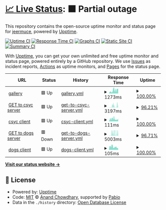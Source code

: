 # [📈 Live Status](https://jeermuce.github.io/upptime): <!--live status--> **🟧 Partial outage**

This repository contains the open-source uptime monitor and status page for [jeermuce](https://jeermuce.github.io/upptime), powered by [Upptime](https://github.com/upptime/upptime).

[![Uptime CI](https://github.com/jeermuce/upptime/workflows/Uptime%20CI/badge.svg)](https://github.com/jeermuce/upptime/actions?query=workflow%3A%22Uptime+CI%22)
[![Response Time CI](https://github.com/jeermuce/upptime/workflows/Response%20Time%20CI/badge.svg)](https://github.com/jeermuce/upptime/actions?query=workflow%3A%22Response+Time+CI%22)
[![Graphs CI](https://github.com/jeermuce/upptime/workflows/Graphs%20CI/badge.svg)](https://github.com/jeermuce/upptime/actions?query=workflow%3A%22Graphs+CI%22)
[![Static Site CI](https://github.com/jeermuce/upptime/workflows/Static%20Site%20CI/badge.svg)](https://github.com/jeermuce/upptime/actions?query=workflow%3A%22Static+Site+CI%22)
[![Summary CI](https://github.com/jeermuce/upptime/workflows/Summary%20CI/badge.svg)](https://github.com/jeermuce/upptime/actions?query=workflow%3A%22Summary+CI%22)

With [Upptime](https://upptime.js.org), you can get your own unlimited and free uptime monitor and status page, powered entirely by a GitHub repository. We use [Issues](https://github.com/jeermuce/upptime/issues) as incident reports, [Actions](https://github.com/jeermuce/upptime/actions) as uptime monitors, and [Pages](https://jeermuce.github.io/upptime) for the status page.

<!--start: status pages-->
<!-- This summary is generated by Upptime (https://github.com/upptime/upptime) -->
<!-- Do not edit this manually, your changes will be overwritten -->
<!-- prettier-ignore -->
| URL | Status | History | Response Time | Uptime |
| --- | ------ | ------- | ------------- | ------ |
| <img alt="" src="https://icons.duckduckgo.com/ip3/gallery-khaki-eight.vercel.app.ico" height="13"> [gallery](https://gallery-khaki-eight.vercel.app/) | 🟩 Up | [gallery.yml](https://github.com/jeermuce/upptime/commits/HEAD/history/gallery.yml) | <details><summary><img alt="Response time graph" src="./graphs/gallery/response-time-week.png" height="20"> 1273ms</summary><br><a href="https://jeermuce.github.io/upptime/history/gallery"><img alt="Response time 989" src="https://img.shields.io/endpoint?url=https%3A%2F%2Fraw.githubusercontent.com%2Fjeermuce%2Fupptime%2FHEAD%2Fapi%2Fgallery%2Fresponse-time.json"></a><br><a href="https://jeermuce.github.io/upptime/history/gallery"><img alt="24-hour response time 1575" src="https://img.shields.io/endpoint?url=https%3A%2F%2Fraw.githubusercontent.com%2Fjeermuce%2Fupptime%2FHEAD%2Fapi%2Fgallery%2Fresponse-time-day.json"></a><br><a href="https://jeermuce.github.io/upptime/history/gallery"><img alt="7-day response time 1273" src="https://img.shields.io/endpoint?url=https%3A%2F%2Fraw.githubusercontent.com%2Fjeermuce%2Fupptime%2FHEAD%2Fapi%2Fgallery%2Fresponse-time-week.json"></a><br><a href="https://jeermuce.github.io/upptime/history/gallery"><img alt="30-day response time 989" src="https://img.shields.io/endpoint?url=https%3A%2F%2Fraw.githubusercontent.com%2Fjeermuce%2Fupptime%2FHEAD%2Fapi%2Fgallery%2Fresponse-time-month.json"></a><br><a href="https://jeermuce.github.io/upptime/history/gallery"><img alt="1-year response time 989" src="https://img.shields.io/endpoint?url=https%3A%2F%2Fraw.githubusercontent.com%2Fjeermuce%2Fupptime%2FHEAD%2Fapi%2Fgallery%2Fresponse-time-year.json"></a></details> | <details><summary><a href="https://jeermuce.github.io/upptime/history/gallery">100.00%</a></summary><a href="https://jeermuce.github.io/upptime/history/gallery"><img alt="All-time uptime 100.00%" src="https://img.shields.io/endpoint?url=https%3A%2F%2Fraw.githubusercontent.com%2Fjeermuce%2Fupptime%2FHEAD%2Fapi%2Fgallery%2Fuptime.json"></a><br><a href="https://jeermuce.github.io/upptime/history/gallery"><img alt="24-hour uptime 100.00%" src="https://img.shields.io/endpoint?url=https%3A%2F%2Fraw.githubusercontent.com%2Fjeermuce%2Fupptime%2FHEAD%2Fapi%2Fgallery%2Fuptime-day.json"></a><br><a href="https://jeermuce.github.io/upptime/history/gallery"><img alt="7-day uptime 100.00%" src="https://img.shields.io/endpoint?url=https%3A%2F%2Fraw.githubusercontent.com%2Fjeermuce%2Fupptime%2FHEAD%2Fapi%2Fgallery%2Fuptime-week.json"></a><br><a href="https://jeermuce.github.io/upptime/history/gallery"><img alt="30-day uptime 100.00%" src="https://img.shields.io/endpoint?url=https%3A%2F%2Fraw.githubusercontent.com%2Fjeermuce%2Fupptime%2FHEAD%2Fapi%2Fgallery%2Fuptime-month.json"></a><br><a href="https://jeermuce.github.io/upptime/history/gallery"><img alt="1-year uptime 100.00%" src="https://img.shields.io/endpoint?url=https%3A%2F%2Fraw.githubusercontent.com%2Fjeermuce%2Fupptime%2FHEAD%2Fapi%2Fgallery%2Fuptime-year.json"></a></details>
| <img alt="" src="https://icons.duckduckgo.com/ip3/csyc.onrender.com.ico" height="13"> [GET to csyc server](https://csyc.onrender.com/services?page=1&size=2) | 🟩 Up | [get-to-csyc-server.yml](https://github.com/jeermuce/upptime/commits/HEAD/history/get-to-csyc-server.yml) | <details><summary><img alt="Response time graph" src="./graphs/get-to-csyc-server/response-time-week.png" height="20"> 3197ms</summary><br><a href="https://jeermuce.github.io/upptime/history/get-to-csyc-server"><img alt="Response time 2795" src="https://img.shields.io/endpoint?url=https%3A%2F%2Fraw.githubusercontent.com%2Fjeermuce%2Fupptime%2FHEAD%2Fapi%2Fget-to-csyc-server%2Fresponse-time.json"></a><br><a href="https://jeermuce.github.io/upptime/history/get-to-csyc-server"><img alt="24-hour response time 4731" src="https://img.shields.io/endpoint?url=https%3A%2F%2Fraw.githubusercontent.com%2Fjeermuce%2Fupptime%2FHEAD%2Fapi%2Fget-to-csyc-server%2Fresponse-time-day.json"></a><br><a href="https://jeermuce.github.io/upptime/history/get-to-csyc-server"><img alt="7-day response time 3197" src="https://img.shields.io/endpoint?url=https%3A%2F%2Fraw.githubusercontent.com%2Fjeermuce%2Fupptime%2FHEAD%2Fapi%2Fget-to-csyc-server%2Fresponse-time-week.json"></a><br><a href="https://jeermuce.github.io/upptime/history/get-to-csyc-server"><img alt="30-day response time 2795" src="https://img.shields.io/endpoint?url=https%3A%2F%2Fraw.githubusercontent.com%2Fjeermuce%2Fupptime%2FHEAD%2Fapi%2Fget-to-csyc-server%2Fresponse-time-month.json"></a><br><a href="https://jeermuce.github.io/upptime/history/get-to-csyc-server"><img alt="1-year response time 2795" src="https://img.shields.io/endpoint?url=https%3A%2F%2Fraw.githubusercontent.com%2Fjeermuce%2Fupptime%2FHEAD%2Fapi%2Fget-to-csyc-server%2Fresponse-time-year.json"></a></details> | <details><summary><a href="https://jeermuce.github.io/upptime/history/get-to-csyc-server">96.21%</a></summary><a href="https://jeermuce.github.io/upptime/history/get-to-csyc-server"><img alt="All-time uptime 96.39%" src="https://img.shields.io/endpoint?url=https%3A%2F%2Fraw.githubusercontent.com%2Fjeermuce%2Fupptime%2FHEAD%2Fapi%2Fget-to-csyc-server%2Fuptime.json"></a><br><a href="https://jeermuce.github.io/upptime/history/get-to-csyc-server"><img alt="24-hour uptime 96.03%" src="https://img.shields.io/endpoint?url=https%3A%2F%2Fraw.githubusercontent.com%2Fjeermuce%2Fupptime%2FHEAD%2Fapi%2Fget-to-csyc-server%2Fuptime-day.json"></a><br><a href="https://jeermuce.github.io/upptime/history/get-to-csyc-server"><img alt="7-day uptime 96.21%" src="https://img.shields.io/endpoint?url=https%3A%2F%2Fraw.githubusercontent.com%2Fjeermuce%2Fupptime%2FHEAD%2Fapi%2Fget-to-csyc-server%2Fuptime-week.json"></a><br><a href="https://jeermuce.github.io/upptime/history/get-to-csyc-server"><img alt="30-day uptime 96.39%" src="https://img.shields.io/endpoint?url=https%3A%2F%2Fraw.githubusercontent.com%2Fjeermuce%2Fupptime%2FHEAD%2Fapi%2Fget-to-csyc-server%2Fuptime-month.json"></a><br><a href="https://jeermuce.github.io/upptime/history/get-to-csyc-server"><img alt="1-year uptime 96.39%" src="https://img.shields.io/endpoint?url=https%3A%2F%2Fraw.githubusercontent.com%2Fjeermuce%2Fupptime%2FHEAD%2Fapi%2Fget-to-csyc-server%2Fuptime-year.json"></a></details>
| <img alt="" src="https://icons.duckduckgo.com/ip3/front-end-18oj-6dwvt7mg2-csyc.vercel.app.ico" height="13"> [csyc client](https://front-end-18oj-6dwvt7mg2-csyc.vercel.app/) | 🟩 Up | [csyc-client.yml](https://github.com/jeermuce/upptime/commits/HEAD/history/csyc-client.yml) | <details><summary><img alt="Response time graph" src="./graphs/csyc-client/response-time-week.png" height="20"> 111ms</summary><br><a href="https://jeermuce.github.io/upptime/history/csyc-client"><img alt="Response time 110" src="https://img.shields.io/endpoint?url=https%3A%2F%2Fraw.githubusercontent.com%2Fjeermuce%2Fupptime%2FHEAD%2Fapi%2Fcsyc-client%2Fresponse-time.json"></a><br><a href="https://jeermuce.github.io/upptime/history/csyc-client"><img alt="24-hour response time 132" src="https://img.shields.io/endpoint?url=https%3A%2F%2Fraw.githubusercontent.com%2Fjeermuce%2Fupptime%2FHEAD%2Fapi%2Fcsyc-client%2Fresponse-time-day.json"></a><br><a href="https://jeermuce.github.io/upptime/history/csyc-client"><img alt="7-day response time 111" src="https://img.shields.io/endpoint?url=https%3A%2F%2Fraw.githubusercontent.com%2Fjeermuce%2Fupptime%2FHEAD%2Fapi%2Fcsyc-client%2Fresponse-time-week.json"></a><br><a href="https://jeermuce.github.io/upptime/history/csyc-client"><img alt="30-day response time 110" src="https://img.shields.io/endpoint?url=https%3A%2F%2Fraw.githubusercontent.com%2Fjeermuce%2Fupptime%2FHEAD%2Fapi%2Fcsyc-client%2Fresponse-time-month.json"></a><br><a href="https://jeermuce.github.io/upptime/history/csyc-client"><img alt="1-year response time 110" src="https://img.shields.io/endpoint?url=https%3A%2F%2Fraw.githubusercontent.com%2Fjeermuce%2Fupptime%2FHEAD%2Fapi%2Fcsyc-client%2Fresponse-time-year.json"></a></details> | <details><summary><a href="https://jeermuce.github.io/upptime/history/csyc-client">100.00%</a></summary><a href="https://jeermuce.github.io/upptime/history/csyc-client"><img alt="All-time uptime 100.00%" src="https://img.shields.io/endpoint?url=https%3A%2F%2Fraw.githubusercontent.com%2Fjeermuce%2Fupptime%2FHEAD%2Fapi%2Fcsyc-client%2Fuptime.json"></a><br><a href="https://jeermuce.github.io/upptime/history/csyc-client"><img alt="24-hour uptime 100.00%" src="https://img.shields.io/endpoint?url=https%3A%2F%2Fraw.githubusercontent.com%2Fjeermuce%2Fupptime%2FHEAD%2Fapi%2Fcsyc-client%2Fuptime-day.json"></a><br><a href="https://jeermuce.github.io/upptime/history/csyc-client"><img alt="7-day uptime 100.00%" src="https://img.shields.io/endpoint?url=https%3A%2F%2Fraw.githubusercontent.com%2Fjeermuce%2Fupptime%2FHEAD%2Fapi%2Fcsyc-client%2Fuptime-week.json"></a><br><a href="https://jeermuce.github.io/upptime/history/csyc-client"><img alt="30-day uptime 100.00%" src="https://img.shields.io/endpoint?url=https%3A%2F%2Fraw.githubusercontent.com%2Fjeermuce%2Fupptime%2FHEAD%2Fapi%2Fcsyc-client%2Fuptime-month.json"></a><br><a href="https://jeermuce.github.io/upptime/history/csyc-client"><img alt="1-year uptime 100.00%" src="https://img.shields.io/endpoint?url=https%3A%2F%2Fraw.githubusercontent.com%2Fjeermuce%2Fupptime%2FHEAD%2Fapi%2Fcsyc-client%2Fuptime-year.json"></a></details>
| <img alt="" src="https://icons.duckduckgo.com/ip3/pi-dogs-ocx3.onrender.com.ico" height="13"> [GET to dogs server](https://pi-dogs-ocx3.onrender.com/dogs) | 🟥 Down | [get-to-dogs-server.yml](https://github.com/jeermuce/upptime/commits/HEAD/history/get-to-dogs-server.yml) | <details><summary><img alt="Response time graph" src="./graphs/get-to-dogs-server/response-time-week.png" height="20"> 5003ms</summary><br><a href="https://jeermuce.github.io/upptime/history/get-to-dogs-server"><img alt="Response time 4323" src="https://img.shields.io/endpoint?url=https%3A%2F%2Fraw.githubusercontent.com%2Fjeermuce%2Fupptime%2FHEAD%2Fapi%2Fget-to-dogs-server%2Fresponse-time.json"></a><br><a href="https://jeermuce.github.io/upptime/history/get-to-dogs-server"><img alt="24-hour response time 4713" src="https://img.shields.io/endpoint?url=https%3A%2F%2Fraw.githubusercontent.com%2Fjeermuce%2Fupptime%2FHEAD%2Fapi%2Fget-to-dogs-server%2Fresponse-time-day.json"></a><br><a href="https://jeermuce.github.io/upptime/history/get-to-dogs-server"><img alt="7-day response time 5003" src="https://img.shields.io/endpoint?url=https%3A%2F%2Fraw.githubusercontent.com%2Fjeermuce%2Fupptime%2FHEAD%2Fapi%2Fget-to-dogs-server%2Fresponse-time-week.json"></a><br><a href="https://jeermuce.github.io/upptime/history/get-to-dogs-server"><img alt="30-day response time 4323" src="https://img.shields.io/endpoint?url=https%3A%2F%2Fraw.githubusercontent.com%2Fjeermuce%2Fupptime%2FHEAD%2Fapi%2Fget-to-dogs-server%2Fresponse-time-month.json"></a><br><a href="https://jeermuce.github.io/upptime/history/get-to-dogs-server"><img alt="1-year response time 4323" src="https://img.shields.io/endpoint?url=https%3A%2F%2Fraw.githubusercontent.com%2Fjeermuce%2Fupptime%2FHEAD%2Fapi%2Fget-to-dogs-server%2Fresponse-time-year.json"></a></details> | <details><summary><a href="https://jeermuce.github.io/upptime/history/get-to-dogs-server">96.71%</a></summary><a href="https://jeermuce.github.io/upptime/history/get-to-dogs-server"><img alt="All-time uptime 96.49%" src="https://img.shields.io/endpoint?url=https%3A%2F%2Fraw.githubusercontent.com%2Fjeermuce%2Fupptime%2FHEAD%2Fapi%2Fget-to-dogs-server%2Fuptime.json"></a><br><a href="https://jeermuce.github.io/upptime/history/get-to-dogs-server"><img alt="24-hour uptime 98.55%" src="https://img.shields.io/endpoint?url=https%3A%2F%2Fraw.githubusercontent.com%2Fjeermuce%2Fupptime%2FHEAD%2Fapi%2Fget-to-dogs-server%2Fuptime-day.json"></a><br><a href="https://jeermuce.github.io/upptime/history/get-to-dogs-server"><img alt="7-day uptime 96.71%" src="https://img.shields.io/endpoint?url=https%3A%2F%2Fraw.githubusercontent.com%2Fjeermuce%2Fupptime%2FHEAD%2Fapi%2Fget-to-dogs-server%2Fuptime-week.json"></a><br><a href="https://jeermuce.github.io/upptime/history/get-to-dogs-server"><img alt="30-day uptime 96.49%" src="https://img.shields.io/endpoint?url=https%3A%2F%2Fraw.githubusercontent.com%2Fjeermuce%2Fupptime%2FHEAD%2Fapi%2Fget-to-dogs-server%2Fuptime-month.json"></a><br><a href="https://jeermuce.github.io/upptime/history/get-to-dogs-server"><img alt="1-year uptime 96.49%" src="https://img.shields.io/endpoint?url=https%3A%2F%2Fraw.githubusercontent.com%2Fjeermuce%2Fupptime%2FHEAD%2Fapi%2Fget-to-dogs-server%2Fuptime-year.json"></a></details>
| <img alt="" src="https://icons.duckduckgo.com/ip3/dogs-taupe-iota.vercel.app.ico" height="13"> [dogs client](https://dogs-taupe-iota.vercel.app/) | 🟩 Up | [dogs-client.yml](https://github.com/jeermuce/upptime/commits/HEAD/history/dogs-client.yml) | <details><summary><img alt="Response time graph" src="./graphs/dogs-client/response-time-week.png" height="20"> 105ms</summary><br><a href="https://jeermuce.github.io/upptime/history/dogs-client"><img alt="Response time 136" src="https://img.shields.io/endpoint?url=https%3A%2F%2Fraw.githubusercontent.com%2Fjeermuce%2Fupptime%2FHEAD%2Fapi%2Fdogs-client%2Fresponse-time.json"></a><br><a href="https://jeermuce.github.io/upptime/history/dogs-client"><img alt="24-hour response time 63" src="https://img.shields.io/endpoint?url=https%3A%2F%2Fraw.githubusercontent.com%2Fjeermuce%2Fupptime%2FHEAD%2Fapi%2Fdogs-client%2Fresponse-time-day.json"></a><br><a href="https://jeermuce.github.io/upptime/history/dogs-client"><img alt="7-day response time 105" src="https://img.shields.io/endpoint?url=https%3A%2F%2Fraw.githubusercontent.com%2Fjeermuce%2Fupptime%2FHEAD%2Fapi%2Fdogs-client%2Fresponse-time-week.json"></a><br><a href="https://jeermuce.github.io/upptime/history/dogs-client"><img alt="30-day response time 136" src="https://img.shields.io/endpoint?url=https%3A%2F%2Fraw.githubusercontent.com%2Fjeermuce%2Fupptime%2FHEAD%2Fapi%2Fdogs-client%2Fresponse-time-month.json"></a><br><a href="https://jeermuce.github.io/upptime/history/dogs-client"><img alt="1-year response time 136" src="https://img.shields.io/endpoint?url=https%3A%2F%2Fraw.githubusercontent.com%2Fjeermuce%2Fupptime%2FHEAD%2Fapi%2Fdogs-client%2Fresponse-time-year.json"></a></details> | <details><summary><a href="https://jeermuce.github.io/upptime/history/dogs-client">100.00%</a></summary><a href="https://jeermuce.github.io/upptime/history/dogs-client"><img alt="All-time uptime 100.00%" src="https://img.shields.io/endpoint?url=https%3A%2F%2Fraw.githubusercontent.com%2Fjeermuce%2Fupptime%2FHEAD%2Fapi%2Fdogs-client%2Fuptime.json"></a><br><a href="https://jeermuce.github.io/upptime/history/dogs-client"><img alt="24-hour uptime 100.00%" src="https://img.shields.io/endpoint?url=https%3A%2F%2Fraw.githubusercontent.com%2Fjeermuce%2Fupptime%2FHEAD%2Fapi%2Fdogs-client%2Fuptime-day.json"></a><br><a href="https://jeermuce.github.io/upptime/history/dogs-client"><img alt="7-day uptime 100.00%" src="https://img.shields.io/endpoint?url=https%3A%2F%2Fraw.githubusercontent.com%2Fjeermuce%2Fupptime%2FHEAD%2Fapi%2Fdogs-client%2Fuptime-week.json"></a><br><a href="https://jeermuce.github.io/upptime/history/dogs-client"><img alt="30-day uptime 100.00%" src="https://img.shields.io/endpoint?url=https%3A%2F%2Fraw.githubusercontent.com%2Fjeermuce%2Fupptime%2FHEAD%2Fapi%2Fdogs-client%2Fuptime-month.json"></a><br><a href="https://jeermuce.github.io/upptime/history/dogs-client"><img alt="1-year uptime 100.00%" src="https://img.shields.io/endpoint?url=https%3A%2F%2Fraw.githubusercontent.com%2Fjeermuce%2Fupptime%2FHEAD%2Fapi%2Fdogs-client%2Fuptime-year.json"></a></details>

<!--end: status pages-->

[**Visit our status website →**](https://jeermuce.github.io/upptime)

## 📄 License

- Powered by: [Upptime](https://github.com/upptime/upptime)
- Code: [MIT](./LICENSE) © [Anand Chowdhary](https://anandchowdhary.com), supported by [Pabio](https://pabio.com)
- Data in the `./history` directory: [Open Database License](https://opendatacommons.org/licenses/odbl/1-0/)
